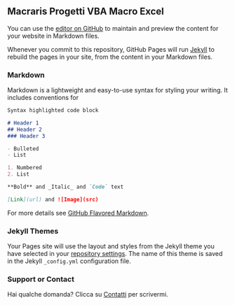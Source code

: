 ## Macraris Progetti VBA Macro Excel

You can use the [editor on GitHub](https://github.com/macraris-consulenza/macraris-consulenza.github.io/edit/master/README.md) to maintain and preview the content for your website in Markdown files.

Whenever you commit to this repository, GitHub Pages will run [Jekyll](https://jekyllrb.com/) to rebuild the pages in your site, from the content in your Markdown files.

### Markdown

Markdown is a lightweight and easy-to-use syntax for styling your writing. It includes conventions for

```markdown
Syntax highlighted code block

# Header 1
## Header 2
### Header 3

- Bulleted
- List

1. Numbered
2. List

**Bold** and _Italic_ and `Code` text

[Link](url) and ![Image](src)
```

For more details see [GitHub Flavored Markdown](https://guides.github.com/features/mastering-markdown/).

### Jekyll Themes

Your Pages site will use the layout and styles from the Jekyll theme you have selected in your [repository settings](https://github.com/macraris-consulenza/macraris-consulenza.github.io/settings). The name of this theme is saved in the Jekyll `_config.yml` configuration file.

### Support or Contact

Hai qualche domanda? Clicca su [Contatti](http://www.macraris.com/) per scrivermi.
